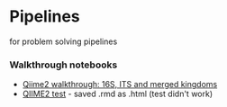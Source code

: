 # Pipelines
for problem solving pipelines


### Walkthrough notebooks
* [Qiime2 walkthrough: 16S, ITS and merged kingdoms](https://bdmonus.github.io/Pipelines/docs/QIIME2_Walkthrough.html)
* [QIIME2 test](https://bdmonus.github.io/Pipelines/QIIME2_Walkthrough1.html) - saved .rmd as .html (test didn't work)